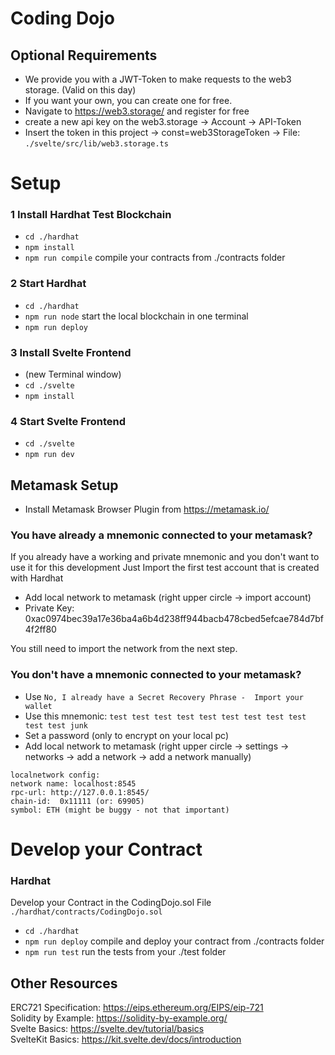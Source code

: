 # Coding Dojo

## Optional Requirements
- We provide you with a JWT-Token to make requests to the web3 storage. (Valid on this day)
- If you want your own, you can create one for free.
- Navigate to https://web3.storage/ and register for free
- create a new api key on the web3.storage -> Account -> API-Token
- Insert the token in this project -> const=web3StorageToken -> File: `./svelte/src/lib/web3.storage.ts`

# Setup
### 1 Install Hardhat Test Blockchain
- `cd ./hardhat`
- `npm install`
- `npm run compile` compile your contracts from ./contracts folder

### 2 Start Hardhat
- `cd ./hardhat`
- `npm run node` start the local blockchain in one terminal
- `npm run deploy`

### 3 Install Svelte Frontend
- (new Terminal window)
- `cd ./svelte`
- `npm install`

### 4 Start Svelte Frontend
- `cd ./svelte`
- `npm run dev`

## Metamask Setup
- Install Metamask Browser Plugin from https://metamask.io/

### You have already a mnemonic connected to your metamask?
If you already have a working and private mnemonic and you don't want to use it for this development
Just Import the first test account that is created with Hardhat

- Add local network to metamask (right upper circle -> import account)
- Private Key: 0xac0974bec39a17e36ba4a6b4d238ff944bacb478cbed5efcae784d7bf4f2ff80

You still need to import the network from the next step.

### You don't have a mnemonic connected to your metamask?
- Use ```No, I already have a Secret Recovery Phrase -  Import your wallet```
- Use this mnemonic: ```test test test test test test test test test test test junk```
- Set a password (only to encrypt on your local pc)
- Add local network to metamask (right upper circle -> settings -> networks -> add a network -> add a network manually)
```
localnetwork config:
network name: localhost:8545
rpc-url: http://127.0.0.1:8545/
chain-id:  0x11111 (or: 69905)
symbol: ETH (might be buggy - not that important)
```
# Develop your Contract

### Hardhat
Develop your Contract in the CodingDojo.sol File `./hardhat/contracts/CodingDojo.sol`
- `cd ./hardhat`
- `npm run deploy` compile and deploy your contract from ./contracts folder
- `npm run test` run the tests from your ./test folder

## Other Resources
ERC721 Specification: https://eips.ethereum.org/EIPS/eip-721 \
Solidity by Example: https://solidity-by-example.org/ \
Svelte Basics: https://svelte.dev/tutorial/basics \
SvelteKit Basics: https://kit.svelte.dev/docs/introduction
